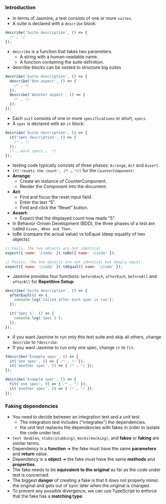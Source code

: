 ### Introduction
- In terms of Jasmine, a test consists of one or more `suites`.
- A suite is declared with a `describe` block:
```JavaScript
describe('Suite description', () => {
  /* … */
});
```
- `describe` is a function that takes two parameters.
  - A string with a human-readable name.
  - A function containing the suite definition.
- describe blocks can be nested to structure big suites
```JavaScript
describe('Suite description', () => {
  describe('One aspect', () => {
    /* … */
  });
  describe('Another aspect', () => {
    /* … */
  });
});
```
- Each `suit` consists of one or more `specifications` or short, `specs`.
- A `spec` is declared with an `it` block:
```JavaScript
describe('Suite description', () => {
  it('Spec description', () => {
    /* … */
  });
  /* … more specs …  */
});
```
- testing code typically consists of three phases: `Arrange`, `Act` and `Assert`.
- `it('resets the count', /* … */)` for the `CounterComponent`:
- **Arrange**:
  - Create an instance of CounterComponent.
  - Render the Component into the document.
- **Act**:
  - Find and focus the reset input field.
  - Enter the text “5”.
  - Find and click the “Reset” button.
- **Assert**:
  - Expect that the displayed count now reads “5”.
- In Behavior-Driven Development (BDD), the three phases of a test are called `Given, When and Then`.
- toBe (compare the actual value) vs toEqual (deep equality of two objects):
```JavaScript
// Fails, the two objects are not identical
expect({ name: 'Linda' }).toBe({ name: 'Linda' });

// Passes, the two objects are not identical but deeply equal
expect({ name: 'Linda' }).toEqual({ name: 'Linda' });
```
- Jasmine provides four functions: `beforeEach`, `afterEach`, `beforeAll` and `afterAll` for **Repetitive Setup**:
```JavaScript
describe('Suite description', () => {
  afterEach(() => {
    console.log('Called after each spec is run');
  });

  it('Spec 1', () => {
    console.log('Spec 1');
  });
});
```
- if you want Jasmine to run only this test suite and skip all others, change `describe` to `fdescribe`:
- If you want Jasmine to run only one spec, change `it` to `fit`:
```JavaScript
fdescribe('Example spec', () => {
  it('one spec', () => { /* … */ });
  it('another spec', () => { /* … */ });
});
```
```JavaScript
describe('Example spec', () => {
  fit('one spec', () => { /* … */ });
  it('another spec', () => { /* … */ });
});
```
### Faking dependencies
- You need to decide between an integration test and a unit test.
  - The integration test includes (“integrates”) the dependencies.
  - the unit test replaces the dependencies with fakes in order to isolate the code under test.
- `test doubles`, `stubs(stubbing)`, `mocks(mocking)`, and **fakes** or **faking** are similar terms.
- Dependency is a **function** ➔ the fake must have the same **parameters** and **return** value.
- Dependency is a **object** ➔ the fake must have the same **methods** and **properties**.
- The fake needs to be **equivalent to the original** as far as the code under test is concerned.
- The biggest **danger** of creating a fake is that it does not properly mimic the original and gets out of sync later when the original is changed.
- To prevent any possible divergence, we can use TypeScript to enforce that the fake has a **matching type**.
